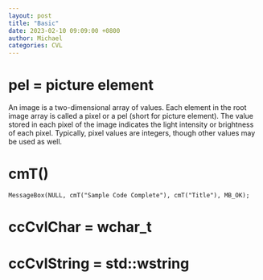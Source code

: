 ```yaml
---
layout: post
title: "Basic"
date: 2023-02-10 09:09:00 +0800
author: Michael
categories: CVL
---
```


# pel = picture element
An image is a two-dimensional array of values. Each element in the root image array is called a pixel or a pel (short for picture element). The value stored in each pixel of the image indicates the light intensity or brightness of each pixel. Typically, pixel values are integers, though other values may be used as well.

# cmT()
    MessageBox(NULL, cmT("Sample Code Complete"), cmT("Title"), MB_OK);

# ccCvlChar = wchar_t 

# ccCvlString = std::wstring 